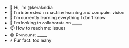 - 👋 Hi, I’m @keralandia
- 👀 I’m interested in machine learning and computer vision
- 🌱 I’m currently learning everything I don't know
- 💞️ I’m looking to collaborate on _____
- 📫 How to reach me: issues
- 😄 Pronouns: _____
- ⚡ Fun fact: too many

<!---
keralandia/keralandia is a ✨ special ✨ repository because its `README.md` (this file) appears on your GitHub profile.
You can click the Preview link to take a look at your changes.
--->
